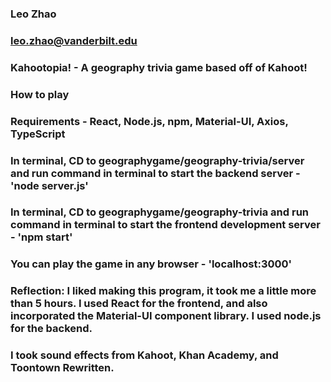 ### Leo Zhao
### leo.zhao@vanderbilt.edu
### Kahootopia! - A geography trivia game based off of Kahoot!

### How to play
### Requirements - React, Node.js, npm, Material-UI, Axios, TypeScript
### In terminal, CD to geographygame/geography-trivia/server and run command in terminal to start the backend server - 'node server.js'
### In terminal, CD to geographygame/geography-trivia and run command in terminal to start the frontend development server - 'npm start'
### You can play the game in any browser - 'localhost:3000'

### Reflection: I liked making this program, it took me a little more than 5 hours. I used React for the frontend, and also incorporated the Material-UI component library. I used node.js for the backend.
### I took sound effects from Kahoot, Khan Academy, and Toontown Rewritten.
